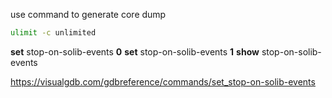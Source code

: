 use command to generate core dump

```bash
ulimit -c unlimited
```



**set** stop-on-solib-events **0**
**set** stop-on-solib-events **1**
**show** stop-on-solib-events

https://visualgdb.com/gdbreference/commands/set_stop-on-solib-events